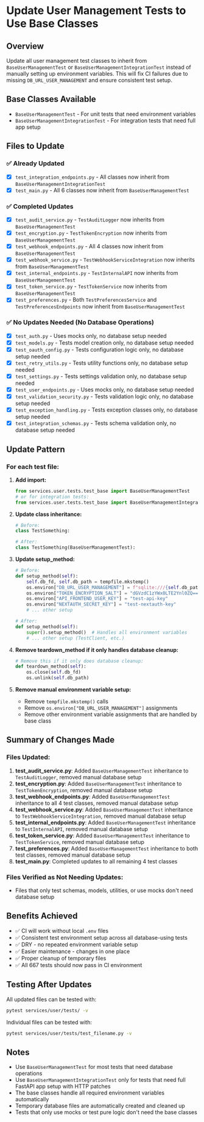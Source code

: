 # Update User Management Tests to Use Base Classes

## Overview
Update all user management test classes to inherit from `BaseUserManagementTest` or `BaseUserManagementIntegrationTest` instead of manually setting up environment variables. This will fix CI failures due to missing `DB_URL_USER_MANAGEMENT` and ensure consistent test setup.

## Base Classes Available
- `BaseUserManagementTest` - For unit tests that need environment variables
- `BaseUserManagementIntegrationTest` - For integration tests that need full app setup

## Files to Update

### ✅ Already Updated
- [x] `test_integration_endpoints.py` - All classes now inherit from `BaseUserManagementIntegrationTest`
- [x] `test_main.py` - All 6 classes now inherit from `BaseUserManagementTest`

### ✅ Completed Updates
- [x] `test_audit_service.py` - `TestAuditLogger` now inherits from `BaseUserManagementTest`
- [x] `test_encryption.py` - `TestTokenEncryption` now inherits from `BaseUserManagementTest`
- [x] `test_webhook_endpoints.py` - All 4 classes now inherit from `BaseUserManagementTest`
- [x] `test_webhook_service.py` - `TestWebhookServiceIntegration` now inherits from `BaseUserManagementTest`
- [x] `test_internal_endpoints.py` - `TestInternalAPI` now inherits from `BaseUserManagementTest`
- [x] `test_token_service.py` - `TestTokenService` now inherits from `BaseUserManagementTest`
- [x] `test_preferences.py` - Both `TestPreferencesService` and `TestPreferencesEndpoints` now inherit from `BaseUserManagementTest`

### ✅ No Updates Needed (No Database Operations)
- [x] `test_auth.py` - Uses mocks only, no database setup needed
- [x] `test_models.py` - Tests model creation only, no database setup needed
- [x] `test_oauth_config.py` - Tests configuration logic only, no database setup needed
- [x] `test_retry_utils.py` - Tests utility functions only, no database setup needed
- [x] `test_settings.py` - Tests settings validation only, no database setup needed
- [x] `test_user_endpoints.py` - Uses mocks only, no database setup needed
- [x] `test_validation_security.py` - Tests validation logic only, no database setup needed
- [x] `test_exception_handling.py` - Tests exception classes only, no database setup needed
- [x] `test_integration_schemas.py` - Tests schema validation only, no database setup needed

## Update Pattern

### For each test file:

1. **Add import:**
   ```python
   from services.user.tests.test_base import BaseUserManagementTest
   # or for integration tests:
   from services.user.tests.test_base import BaseUserManagementIntegrationTest
   ```

2. **Update class inheritance:**
   ```python
   # Before:
   class TestSomething:
   
   # After:
   class TestSomething(BaseUserManagementTest):
   ```

3. **Update setup_method:**
   ```python
   # Before:
   def setup_method(self):
       self.db_fd, self.db_path = tempfile.mkstemp()
       os.environ["DB_URL_USER_MANAGEMENT"] = f"sqlite:///{self.db_path}"
       os.environ["TOKEN_ENCRYPTION_SALT"] = "dGVzdC1zYWx0LTE2Ynl0ZQ=="
       os.environ["API_FRONTEND_USER_KEY"] = "test-api-key"
       os.environ["NEXTAUTH_SECRET_KEY"] = "test-nextauth-key"
       # ... other setup
   
   # After:
   def setup_method(self):
       super().setup_method()  # Handles all environment variables
       # ... other setup (TestClient, etc.)
   ```

4. **Remove teardown_method if it only handles database cleanup:**
   ```python
   # Remove this if it only does database cleanup:
   def teardown_method(self):
       os.close(self.db_fd)
       os.unlink(self.db_path)
   ```

5. **Remove manual environment variable setup:**
   - Remove `tempfile.mkstemp()` calls
   - Remove `os.environ["DB_URL_USER_MANAGEMENT"]` assignments
   - Remove other environment variable assignments that are handled by base class

## Summary of Changes Made

### Files Updated:
1. **test_audit_service.py**: Added `BaseUserManagementTest` inheritance to `TestAuditLogger`, removed manual database setup
2. **test_encryption.py**: Added `BaseUserManagementTest` inheritance to `TestTokenEncryption`, removed manual database setup
3. **test_webhook_endpoints.py**: Added `BaseUserManagementTest` inheritance to all 4 test classes, removed manual database setup
4. **test_webhook_service.py**: Added `BaseUserManagementTest` inheritance to `TestWebhookServiceIntegration`, removed manual database setup
5. **test_internal_endpoints.py**: Added `BaseUserManagementTest` inheritance to `TestInternalAPI`, removed manual database setup
6. **test_token_service.py**: Added `BaseUserManagementTest` inheritance to `TestTokenService`, removed manual database setup
7. **test_preferences.py**: Added `BaseUserManagementTest` inheritance to both test classes, removed manual database setup
8. **test_main.py**: Completed updates to all remaining 4 test classes

### Files Verified as Not Needing Updates:
- Files that only test schemas, models, utilities, or use mocks don't need database setup

## Benefits Achieved

- ✅ CI will work without local `.env` files
- ✅ Consistent test environment setup across all database-using tests
- ✅ DRY - no repeated environment variable setup
- ✅ Easier maintenance - changes in one place
- ✅ Proper cleanup of temporary files
- ✅ All 667 tests should now pass in CI environment

## Testing After Updates

All updated files can be tested with:
```bash
pytest services/user/tests/ -v
```

Individual files can be tested with:
```bash
pytest services/user/tests/test_filename.py -v
```

## Notes

- Use `BaseUserManagementTest` for most tests that need database operations
- Use `BaseUserManagementIntegrationTest` only for tests that need full FastAPI app setup with HTTP patches
- The base classes handle all required environment variables automatically
- Temporary database files are automatically created and cleaned up
- Tests that only use mocks or test pure logic don't need the base classes 